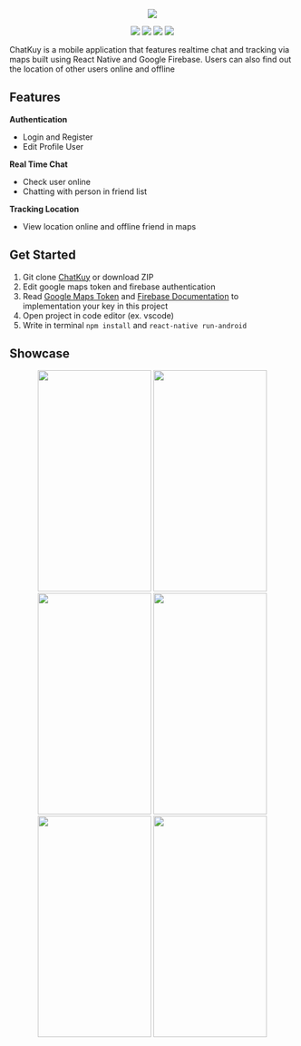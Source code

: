 <p align="center">
  <img src="https://user-images.githubusercontent.com/57070723/72793555-32d2d080-3c6d-11ea-9bef-4b0a3bf23fda.jpg">
</p>

<p align="center">
<img src="https://img.shields.io/badge/react_native-0.61.3-darkblue">
<img src="https://img.shields.io/badge/firebase-7.3.0-orange">
<img src="https://img.shields.io/badge/react_navigation-4.0.10-yellow">
<img src="https://img.shields.io/badge/react_native_maps-7.1.1-green">
</p>

ChatKuy is a mobile application that features realtime chat and tracking via maps built using React Native and Google Firebase. Users can also find out the location of other users online and offline

## Features
<b> Authentication </b>
 - Login and Register
 - Edit Profile User

<b>Real Time Chat</b>
 - Check user online
 - Chatting with person in friend list

<b>Tracking Location</b>
 - View location online and offline friend in maps

## Get Started

 1. Git clone [ChatKuy](https://github.com/MBambangSumantri/ChatKuy-ReactNative) or download ZIP
 2. Edit google maps token and firebase authentication 
 3. Read [Google Maps Token](https://codeburst.io/react-native-google-map-with-react-native-maps-572e3d3eee14) and [Firebase Documentation](https://firebase.google.com/docs) to implementation your key in this project
 4. Open project in code editor (ex. vscode)
 5. Write in terminal ``npm install`` and ``react-native run-android``

<!-- ## Download APK
<img width="15" height="15" src="https://cdn1.iconfinder.com/data/icons/logotypes/32/google-drive-512.png"> You can Download the APK [ChatSek App]() -->

## Showcase
<p align="center">
  <img width="200" height="390" src="https://user-images.githubusercontent.com/57070723/72794589-d53f8380-3c6e-11ea-8887-2c54e8c7ba86.jpeg">
  <img width="200" height="390" src="https://user-images.githubusercontent.com/57070723/72793802-804f3d80-3c6d-11ea-9913-d356d133bd7d.jpeg">
  <img width="200" height="390" src="https://user-images.githubusercontent.com/57070723/72793804-804f3d80-3c6d-11ea-9b95-7d6255896a7b.jpeg">
  <img width="200" height="390" src="https://user-images.githubusercontent.com/57070723/72793808-80e7d400-3c6d-11ea-991c-6f31d0710e5c.jpeg">
  <img width="200" height="390" src="https://user-images.githubusercontent.com/57070723/72793809-80e7d400-3c6d-11ea-936c-9e758ff2f1b3.jpeg">
  <img width="200" height="390" src="https://user-images.githubusercontent.com/57070723/72793810-80e7d400-3c6d-11ea-9ec5-76541eecbebc.jpeg">
</p>
